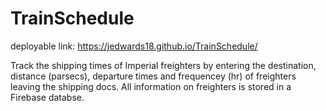 # TrainSchedule

deployable link: https://jedwards18.github.io/TrainSchedule/

Track the shipping times of Imperial freighters by entering the destination, distance (parsecs), departure times and frequencey (hr) of freighters leaving the shipping docs. All information on freighters is stored in a Firebase databse.
